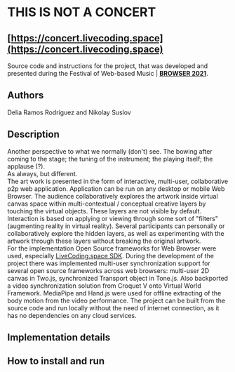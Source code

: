 # THIS IS NOT A CONCERT
## [https://concert.livecoding.space](https://concert.livecoding.space)

Source code and instructions for the project, that was developed and presented during the Festival of Web-based Music | **[BROWSER 2021](https://browsersound.com/)**.

## Authors

Delia Ramos Rodríguez and Nikolay Suslov

## Description

Another perspective to what we normally (don't) see. The bowing after coming to the stage; the tuning of the instrument; the playing itself; the applause (?).  
As always, but different.  
The art work is presented in the form of interactive, multi-user, collaborative p2p web application. Application can be run on any desktop or mobile Web Browser. The audience collaboratively explores the artwork inside virtual canvas space within multi-contextual / conceptual creative layers by touching the virtual objects. These layers are not visible by default. Interaction is based on applying or viewing through some sort of "filters" (augmenting reality in virtual reality). Several participants can personally or collaboratively explore the hidden layers, as well as experimenting with the artwork through these layers without breaking the original artwork.  
For the implementation Open Source frameworks for Web Browser were used, especially [LiveCoding.space SDK](https://livecoding.space). During the development of the project there was implemented multi-user synchronization support for several open source frameworks across web browsers: multi-user 2D canvas in Two.js, synchronized Transport object in Tone.js. Also backported a video synchronization solution from Croquet V onto Virtual World Framework. MediaPipe and Hand.js were used for offline extracting of the body motion from the video performance. The project can be built from the source code and run locally without the need of internet connection, as it has no dependencies on any cloud services.  

## Implementation details

## How to install and run




